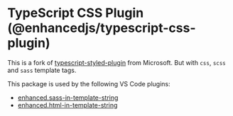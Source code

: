 # TypeScript CSS Plugin (@enhancedjs/typescript-css-plugin)

This is a fork of [typescript-styled-plugin](https://github.com/microsoft/typescript-styled-plugin) from Microsoft. But with `css`, `scss` and `sass` template tags.

This package is used by the following VS Code plugins:

* [enhanced.sass-in-template-string](https://github.com/enhancedjs/sass-in-template-string-vscode)
* [enhanced.html-in-template-string](https://github.com/enhancedjs/html-in-template-string-vscode)
